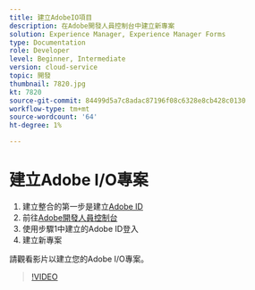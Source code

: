 ```yaml
---
title: 建立AdobeIO項目
description: 在Adobe開發人員控制台中建立新專案
solution: Experience Manager, Experience Manager Forms
type: Documentation
role: Developer
level: Beginner, Intermediate
version: cloud-service
topic: 開發
thumbnail: 7820.jpg
kt: 7820
source-git-commit: 84499d5a7c8adac87196f08c6328e8cb428c0130
workflow-type: tm+mt
source-wordcount: '64'
ht-degree: 1%

---
```


# 建立Adobe I/O專案

1. 建立整合的第一步是建立[Adobe ID](https://account.adobe.com/)
1. 前往[Adobe開發人員控制台](https://console.adobe.io/home)
1. 使用步驟1中建立的Adobe ID登入
1. 建立新專案

請觀看影片以建立您的Adobe I/O專案。

>[!VIDEO](https://video.tv.adobe.com/v/333220/?quality=9&learn=on)
